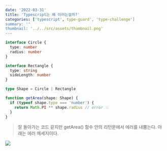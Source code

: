 ```yaml
---
date: '2022-03-31'
title: 'Typescript는 왜 이러는걸까?'
categories: ['typescript', type-guard', 'type-challenge']
summary: ''
thumbnail: '../../src/assets/thumbnail.png'
---
```


```ts
interface Circle {
  type: number
  radius: number
}

interface Rectangle {
  type: string
  sideLength: number
}

type Shape = Circle | Rectangle

function getArea(shape: Shape) {
  if (typeof shape.type === 'number') {
    return Math.PI ** shape.radius // error 💥
  }
}
```

> 잘 돌아가는 코드 같지만 getArea() 함수 안의 리턴문에서 에러를 내뿜는다. 아래는 에러 메세지이다.

![](https://images.velog.io/images/jjanmo/post/3916ff33-2908-4234-b139-715739333ab5/%E1%84%89%E1%85%B3%E1%84%8F%E1%85%B3%E1%84%85%E1%85%B5%E1%86%AB%E1%84%89%E1%85%A3%E1%86%BA%202022-03-31%20%E1%84%8B%E1%85%A9%E1%84%92%E1%85%AE%2010.02.06.png)
